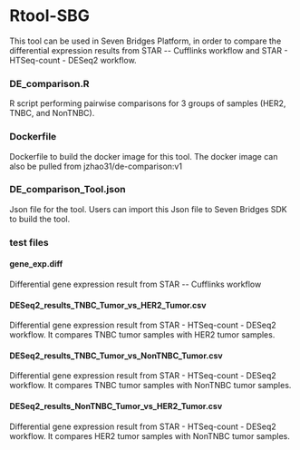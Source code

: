 # Rtool-SBG
This tool can be used in Seven Bridges Platform, in order to compare the differential expression results from STAR -- Cufflinks workflow and STAR - HTSeq-count - DESeq2 workflow. 



### DE_comparison.R
R script performing pairwise comparisons for 3 groups of samples (HER2, TNBC, and NonTNBC).

### Dockerfile
Dockerfile to build the docker image for this tool. The docker image can also be pulled from jzhao31/de-comparison:v1

### DE_comparison_Tool.json
Json file for the tool. Users can import this Json file to Seven Bridges SDK to build the tool.

### test files
#### gene_exp.diff
Differential gene expression result from STAR -- Cufflinks workflow

#### DESeq2_results_TNBC_Tumor_vs_HER2_Tumor.csv
Differential gene expression result from STAR - HTSeq-count - DESeq2 workflow. It compares TNBC tumor samples with HER2 tumor samples.

#### DESeq2_results_TNBC_Tumor_vs_NonTNBC_Tumor.csv
Differential gene expression result from STAR - HTSeq-count - DESeq2 workflow. It compares TNBC tumor samples with NonTNBC tumor samples.

#### DESeq2_results_NonTNBC_Tumor_vs_HER2_Tumor.csv
Differential gene expression result from STAR - HTSeq-count - DESeq2 workflow. It compares HER2 tumor samples with NonTNBC tumor samples.
